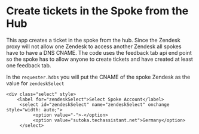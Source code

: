 Create tickets in the Spoke from the Hub
==========================
This app creates a ticket in the spoke from the hub. Since the Zendesk proxy will not allow one Zendesk to access another Zendesk all spokes have to have a DNS CNAME. The code uses the feedback tab api end point so the spoke has to allow anyone to create tickets and have created at least one feedback tab.

In the ```requester.hdbs``` you will put the CNAME of the spoke Zendesk as the value for ```zendeskSelect``` 

```
<div class="select" style>
    <label for="zendeskSelect">Select Spoke Account</label>
     <select id="zendeskSelect" name="zendeskSelect" onchange style="width: auto;">
          <option value="-">-</option>
          <option value="sutoka.techassistant.net">Germany</option>
     </select>
```